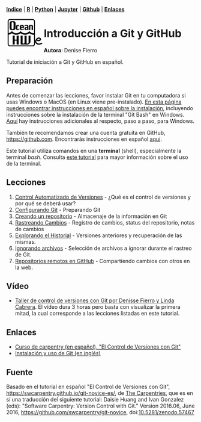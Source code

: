 <p align="left">
<strong><a href="../Indice.md">Indice</a></strong>
|
<strong><a href="../Intro-a-R/R.md">R</a></strong>
|
<strong><a href="../Intro-a-Python/Python.md">Python</a></strong>
|
<strong><a href="../Intro-a-Jupyter/Jupyter.md">Jupyter</a></strong>
|
<strong><a href="../Intro-a-github/Github.md">Github</a></strong>
|
<strong><a href="../enlaces.md">Enlaces</a></strong>
</p>

<img     style="float: left;" src="OHWe.png" width="100"> 

# Introducción a Git y GitHub
**Autora**: Denise Fierro

Tutorial de iniciación a Git y GitHub en español.

## Preparación

Antes de comenzar las lecciones, favor instalar Git en tu computadora si usas Windows o MacOS (en Linux viene pre-instalado). [En esta página puedes encontrar instrucciones en español sobre la instalación](https://git-scm.com/book/es/v2/Inicio---Sobre-el-Control-de-Versiones-Instalaci%C3%B3n-de-Git), incluyendo instrucciones sobre la instalación de la terminal "Git Bash" en Windows. [Aquí](https://dev.to/mailingdelgadomedina/como-instalar-gitbash-en-windows-10-4o0e) hay instrucciones adicionales al respecto, paso a paso, para Windows.

También te recomendamos crear una cuenta gratuita en GitHub, https://github.com. Encontrarás instrucciones en español [aquí](https://docs.github.com/es/get-started/quickstart).

Este tutorial utiliza comandos en una **terminal** (shell), especialmente la terminal *bash*. Consulta [este tutorial](https://swcarpentry.github.io/shell-novice-es/) para mayor información sobre el uso de la terminal.

## Lecciones

1. [Control Automatizado de Versiones](01-basico.md) - ¿Qué es el control de versiones y por qué se deberá usar? 
2. [Configurando Git](02-configuracion.md) - Preparando Git
3. [Creando un repositorio](03-repositorio-nuevo.md) - Almacenaje de la información en Git
4. [Rastreando Cambios](04-cambios.md) - Registro de cambios, status del repositorio, notas de cambios 
5. [Explorando el Historial](05-historial.md) - Versiones anteriores y recuperación de las mismas. 
6. [Ignorando archivos](06-ignorar.md) - Selección de  archivos a ignorar durante el rastreo de Git. 
7. [Repositorios remotos en GitHub](07-github-remoto.md) - Compartiendo cambios con otros en la web. 


## Vídeo
- [Taller de control de versiones con Git por Denisse Fierro y Linda Cabrera](https://youtu.be/zhDGiDqLQxo). El vídeo dura 3 horas pero basta con visualizar la primera mitad, la cual corresponde a las lecciones listadas en este tutorial.

## Enlaces 
- [Curso de carpentry (en español), "El Control de Versiones con Git"](https://swcarpentry.github.io/git-novice-es/)
- [Instalación y uso de Git (en inglés)](https://oceanhackweek.github.io/resources/prep/git.md) 


## Fuente

Basado en el tutorial en español "El Control de Versiones con Git", https://swcarpentry.github.io/git-novice-es/, de [The Carpentries](https://carpentries.org), que es en sí una traducción del siguiente tutorial: Daisie Huang and Ivan Gonzalez (eds): "Software Carpentry: Version Control with Git."  Version 2016.06, June 2016, https://github.com/swcarpentry/git-novice, doi:[10.5281/zenodo.57467](https://doi.org/10.5281/zenodo.57467)
